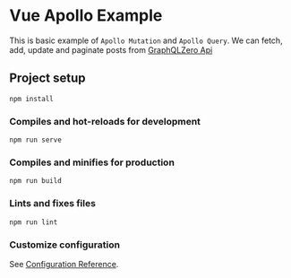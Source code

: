 # Vue Apollo Example

This is basic example of `Apollo Mutation` and `Apollo Query`.
We can fetch, add, update and paginate posts from [GraphQLZero Api](https://graphqlzero.almansi.me/api)

## Project setup
```
npm install
```

### Compiles and hot-reloads for development
```
npm run serve
```

### Compiles and minifies for production
```
npm run build
```

### Lints and fixes files
```
npm run lint
```

### Customize configuration
See [Configuration Reference](https://cli.vuejs.org/config/).
